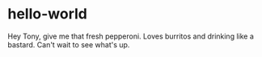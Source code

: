# hello-world

Hey Tony, give me that fresh pepperoni. Loves burritos and drinking like a bastard. 
Can't wait to see what's up. 
